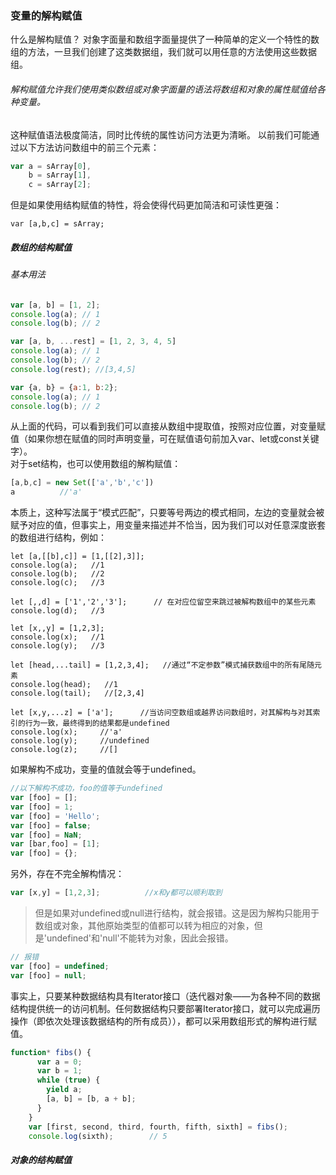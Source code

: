 ### 变量的解构赋值

什么是解构赋值？
对象字面量和数组字面量提供了一种简单的定义一个特性的数组的方法，一旦我们创建了这类数据组，我们就可以用任意的方法使用这些数据组。
###### 解构赋值允许我们使用类似数组或对象字面量的语法将数组和对象的属性赋值给各种变量。
这种赋值语法极度简洁，同时比传统的属性访问方法更为清晰。
以前我们可能通过以下方法访问数组中的前三个元素：
```javascript
var a = sArray[0],
    b = sArray[1],
    c = sArray[2];
```
但是如果使用结构赋值的特性，将会使得代码更加简洁和可读性更强：
```javascrpt
var [a,b,c] = sArray;
```

##### 数组的结构赋值
###### 基本用法
```javascript
var [a, b] = [1, 2];
console.log(a); // 1
console.log(b); // 2

var [a, b, ...rest] = [1, 2, 3, 4, 5]
console.log(a); // 1
console.log(b); // 2
console.log(rest); //[3,4,5]

var {a, b} = {a:1, b:2};
console.log(a); // 1
console.log(b); // 2
```
从上面的代码，可以看到我们可以直接从数组中提取值，按照对应位置，对变量赋值（如果你想在赋值的同时声明变量，可在赋值语句前加入var、let或const关键字）。 <br>
对于set结构，也可以使用数组的解构赋值：
```javascript
[a,b,c] = new Set(['a','b','c'])
a          //'a'
```
本质上，这种写法属于“模式匹配”，只要等号两边的模式相同，左边的变量就会被赋予对应的值，但事实上，用变量来描述并不恰当，因为我们可以对任意深度嵌套的数组进行结构，例如：
```javascrpt
let [a,[[b],c]] = [1,[[2],3]];
console.log(a);   //1
console.log(b);   //2
console.log(c);   //3

let [,,d] = ['1','2','3'];      // 在对应位留空来跳过被解构数组中的某些元素
console.log(d);   //3

let [x,,y] = [1,2,3];
console.log(x);   //1
console.log(y);   //3

let [head,...tail] = [1,2,3,4];   //通过“不定参数”模式捕获数组中的所有尾随元素
console.log(head);   //1
console.log(tail);   //[2,3,4]

let [x,y,...z] = ['a'];      //当访问空数组或越界访问数组时，对其解构与对其索引的行为一致，最终得到的结果都是undefined
console.log(x);     //'a'
console.log(y);     //undefined
console.log(z);     //[]
```
如果解构不成功，变量的值就会等于undefined。
```javascript
//以下解构不成功，foo的值等于undefined
var [foo] = [];
var [foo] = 1;
var [foo] = 'Hello';
var [foo] = false;
var [foo] = NaN;
var [bar,foo] = [1];
var [foo] = {};
```
另外，存在不完全解构情况：
```javascript
var [x,y] = [1,2,3];          //x和y都可以顺利取到
```
> 但是如果对undefined或null进行结构，就会报错。这是因为解构只能用于数组或对象，其他原始类型的值都可以转为相应的对象，但是'undefined'和'null'不能转为对象，因此会报错。

```javascript
// 报错
var [foo] = undefined;
var [foo] = null;
```
事实上，只要某种数据结构具有Iterator接口（迭代器对象——为各种不同的数据结构提供统一的访问机制。任何数据结构只要部署Iterator接口，就可以完成遍历操作（即依次处理该数据结构的所有成员）），都可以采用数组形式的解构进行赋值。
```javascript
function* fibs() {
      var a = 0;
      var b = 1;
      while (true) {
        yield a;
        [a, b] = [b, a + b];
      }
    }
    var [first, second, third, fourth, fifth, sixth] = fibs();
    console.log(sixth);        // 5
```



##### 对象的结构赋值































